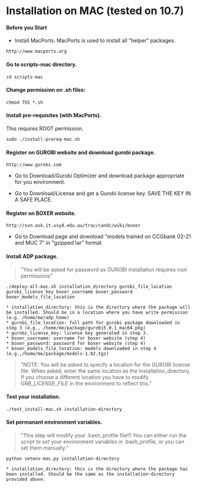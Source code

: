 Installation on MAC (tested on 10.7)
=========================================

#### Before you Start

* Install MacPorts. MacPorts is used to install all "helper" packages.
```
http://www.macports.org
```

#### Go to scripts-mac directory.

```
cd scripts-mac
```

#### Change permission on .sh files:

```
chmod 755 *.sh
```

#### Install pre-requisites (with MacPorts). 

This requires ROOT permission.

```
sudo ./install-prereq-mac.sh
```

#### Register on GUROBI website and download gurobi package.

```
http://www.gurobi.com
```

*  Go to Download/Gurobi Optimizer and download package appropriate for
you environment.

* Go to Download/License and get a Gurobi license key. SAVE THE KEY IN A
SAFE PLACE.

#### Register on BOXER website.

```
http://svn.ask.it.usyd.edu.au/trac/candc/wiki/boxer
```

* Go to Download page and download "models trained on CCGbank 02-21 and
MUC 7" in "gzipped tar" format. 


#### Install ADP package.

>"You will be asked for password as GUROBI
installation requires root permissions"

```
./deploy-all-mac.sh installation_directory gurobi_file_location gurobi_license_key boxer_username boxer_password boxer_models_file_location
```

    * installation_directory: this is the directory where the package will be installed. Should be in a location where you have write permission (e.g. /home/me/adp_home)
    * gurobi_file_location: full path for gurobi package downloaded in step 3 (e.g., /home/me/package/gurobi5.0.1_mac64.pkg)
    * gurobi_license_key: license key generated in step 3.
    * boxer_username: username for boxer website (step 4) 
    * boxer_password: password for boxer website (step 4)
    * boxer_models_file_location: models downloaded in step 4 (e.g.,/home/me/package/models-1.02.tgz)

>"NOTE: You will be asked to specify a location for the GUROBI license
file. When asked, enter the same location as the
installation_directory. If you choose a different location you have to
modify GRB_LICENSE_FILE in the environment to reflect this."

#### Test your installation.

`./test_install-mac.sh installation-directory`

#### Set permanant environment variables. 

>"This step will modify your
.bash_profile file!!! You can either run the script to set your
environment variables in .bash_profile, or you can set them manually."

`python setenv-mac.py installation-directory`

    * installation_directory: this is the directory where the package has been installed. Should be the same as the installation-directory provided above.
